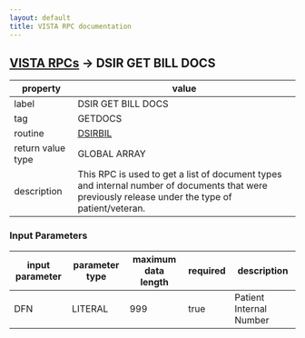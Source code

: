 ```yaml
---
layout: default
title: VISTA RPC documentation
---
```




## [VISTA RPCs](TableOfContent.md) &#8594; DSIR GET BILL DOCS 

 property | value 
--- | --- 
 label | DSIR GET BILL DOCS
 tag | GETDOCS
 routine | [DSIRBIL](http://code.osehra.org/dox/Routine_DSIRBIL_source.html)
 return value type | GLOBAL ARRAY
 description | This RPC is used to get a list of document types and internal number of documents that were previously release under the type of patient/veteran.

### Input Parameters

| input parameter | parameter type | maximum data length | required | description | 
| --- | --- | --- | --- | --- | 
| DFN | LITERAL | 999 | true | Patient Internal Number | 